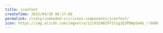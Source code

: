 ```yaml
---
title: iconfont
createTime: 2025/04/30 06:17:08
permalink: /csdiy/indeeded-src/icons-components/iconfont/
icon: https://img.alicdn.com/imgextra/i2/O1CN01FF1t1g1Q3PDWpSm4b_!!6000000001920-55-tps-508-135.svg
---
```

